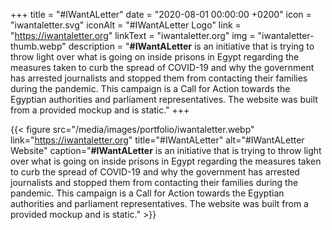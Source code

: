 +++
title = "#IWantALetter"
date = "2020-08-01 00:00:00 +0200"
icon = "iwantaletter.svg"
iconAlt = "#IWantALetter Logo"
link = "https://iwantaletter.org"
linkText = "iwantaletter.org"
img = "iwantaletter-thumb.webp"
description = "**#IWantALetter** is an initiative that is trying to throw light over what is going on inside prisons in Egypt regarding the measures taken to curb the spread of COVID-19 and why the government has arrested journalists and stopped them from contacting their families during the pandemic. This campaign is a Call for Action towards the Egyptian authorities and parliament representatives. The website was built from a provided mockup and is static."
+++

{{< figure src="/media/images/portfolio/iwantaletter.webp" link="https://iwantaletter.org" title="#IWantALetter" alt="#IWantALetter Website" caption="**#IWantALetter** is an initiative that is trying to throw light over what is going on inside prisons in Egypt regarding the measures taken to curb the spread of COVID-19 and why the government has arrested journalists and stopped them from contacting their families during the pandemic. This campaign is a Call for Action towards the Egyptian authorities and parliament representatives. The website was built from a provided mockup and is static." >}}
